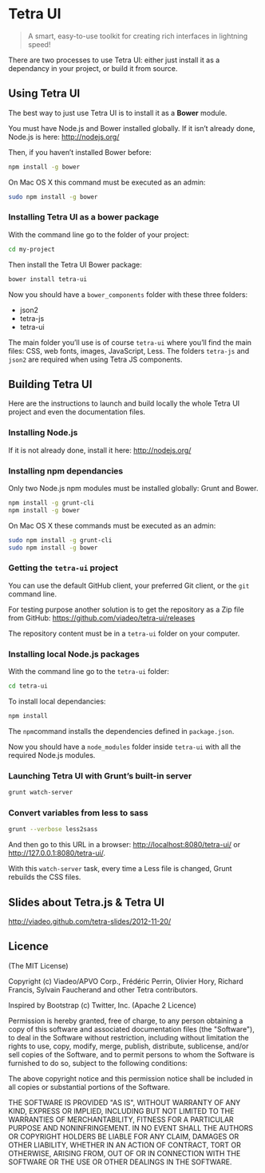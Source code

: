 Tetra UI
========

> A smart, easy-to-use toolkit for creating rich interfaces in lightning speed!

There are two processes to use Tetra UI: either just install it as a dependancy in your project, or build it from source.

## Using Tetra UI

The best way to just use Tetra UI is to install it as a **Bower** module.

You must have Node.js and Bower installed globally. If it isn’t already done, Node.js is here: <http://nodejs.org/>

Then, if you haven’t installed Bower before:

```bash
npm install -g bower
```

On Mac OS X this command must be executed as an admin:

```bash
sudo npm install -g bower
```

### Installing Tetra UI as a bower package

With the command line go to the folder of your project:

```bash
cd my-project
```

Then install the Tetra UI Bower package:

```bash
bower install tetra-ui
```

Now you should have a `bower_components` folder with these three folders:

- json2
- tetra-js
- tetra-ui

The main folder you’ll use is of course `tetra-ui` where you’ll find the main files: CSS, web fonts, images, JavaScript, Less. The folders `tetra-js` and `json2` are required when using Tetra JS components.

## Building Tetra UI

Here are the instructions to launch and build locally the whole Tetra UI project and even the documentation files.

### Installing Node.js

If it is not already done, install it here:
<http://nodejs.org/>

### Installing npm dependancies

Only two Node.js npm modules must be installed globally: Grunt and Bower.

```bash
npm install -g grunt-cli
npm install -g bower
```

On Mac OS X these commands must be executed as an admin:

```bash
sudo npm install -g grunt-cli
sudo npm install -g bower
```

### Getting the `tetra-ui` project

You can use the default GitHub client, your preferred Git client, or the `git` command line.

For testing purpose another solution is to get the repository as a Zip file from GitHub: <https://github.com/viadeo/tetra-ui/releases>

The repository content must be in a `tetra-ui` folder on your computer.

### Installing local Node.js packages

With the command line go to the `tetra-ui` folder:

```bash
cd tetra-ui
```

To install local dependancies:

```bash
npm install
```

The `npm`command installs the dependencies defined in `package.json`.

Now you should have a `node_modules` folder inside `tetra-ui` with all the required Node.js modules.

### Launching Tetra UI with Grunt’s built-in server

```bash
grunt watch-server
```
### Convert variables from less to sass

```bash
grunt --verbose less2sass
```

And then go to this URL in a browser: <http://localhost:8080/tetra-ui/> or <http://127.0.0.1:8080/tetra-ui/>.

With this `watch-server` task, every time a Less file is changed, Grunt rebuilds the CSS files.

## Slides about Tetra.js & Tetra UI

<http://viadeo.github.com/tetra-slides/2012-11-20/>

Licence
-------
(The MIT License)

Copyright (c) Viadeo/APVO Corp., Frédéric Perrin, Olivier Hory,
Richard Francis, Sylvain Faucherand and other Tetra contributors.

Inspired by Bootstrap (c) Twitter, Inc. (Apache 2 Licence)

Permission is hereby granted, free of charge, to any person obtaining a copy of this software and associated documentation files (the "Software"), to deal in the Software without restriction, including without limitation the rights to use, copy, modify, merge, publish, distribute, sublicense, and/or sell copies of the Software, and to permit persons to whom the Software is furnished to do so, subject to the following conditions:

The above copyright notice and this permission notice shall be included in all copies or substantial portions of the Software.

THE SOFTWARE IS PROVIDED "AS IS", WITHOUT WARRANTY OF ANY KIND, EXPRESS OR IMPLIED, INCLUDING BUT NOT LIMITED TO THE WARRANTIES OF MERCHANTABILITY, FITNESS FOR A PARTICULAR PURPOSE AND NONINFRINGEMENT. IN NO EVENT SHALL THE AUTHORS OR COPYRIGHT HOLDERS BE LIABLE FOR ANY CLAIM, DAMAGES OR OTHER LIABILITY, WHETHER IN AN ACTION OF CONTRACT, TORT OR OTHERWISE, ARISING FROM, OUT OF OR IN CONNECTION WITH THE SOFTWARE OR THE USE OR OTHER DEALINGS IN THE SOFTWARE.
